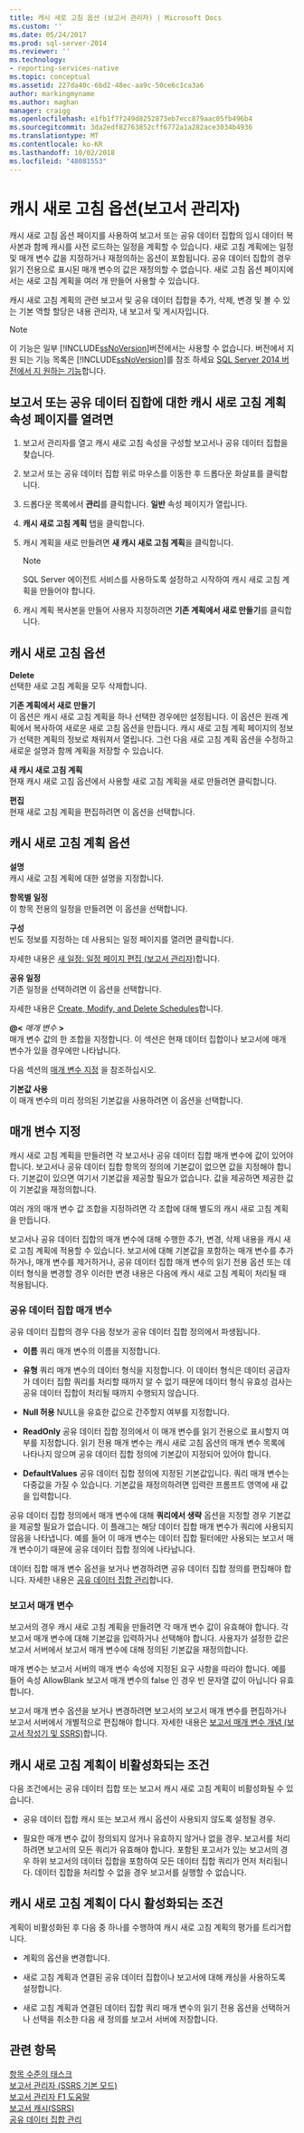 ```yaml
---
title: 캐시 새로 고침 옵션 (보고서 관리자) | Microsoft Docs
ms.custom: ''
ms.date: 05/24/2017
ms.prod: sql-server-2014
ms.reviewer: ''
ms.technology:
- reporting-services-native
ms.topic: conceptual
ms.assetid: 227da40c-6bd2-48ec-aa9c-50ce6c1ca3a6
author: markingmyname
ms.author: maghan
manager: craigg
ms.openlocfilehash: e1fb1f7f249d8252873eb7ecc879aac05fb496b4
ms.sourcegitcommit: 3da2edf82763852cff6772a1a282ace3034b4936
ms.translationtype: MT
ms.contentlocale: ko-KR
ms.lasthandoff: 10/02/2018
ms.locfileid: "48081553"
---
```

# <a name="cache-refresh-options-report-manager"></a>캐시 새로 고침 옵션(보고서 관리자)
  캐시 새로 고침 옵션 페이지를 사용하여 보고서 또는 공유 데이터 집합의 임시 데이터 복사본과 함께 캐시를 사전 로드하는 일정을 계획할 수 있습니다. 새로 고침 계획에는 일정 및 매개 변수 값을 지정하거나 재정의하는 옵션이 포함됩니다. 공유 데이터 집합의 경우 읽기 전용으로 표시된 매개 변수의 값은 재정의할 수 없습니다. 새로 고침 옵션 페이지에서는 새로 고침 계획을 여러 개 만들어 사용할 수 있습니다.  
  
 캐시 새로 고침 계획의 관련 보고서 및 공유 데이터 집합을 추가, 삭제, 변경 및 볼 수 있는 기본 역할 할당은 내용 관리자, 내 보고서 및 게시자입니다.  
  
> [!NOTE]  
>  이 기능은 일부 [!INCLUDE[ssNoVersion](../includes/ssnoversion-md.md)]버전에서는 사용할 수 없습니다. 버전에서 지원 되는 기능 목록은 [!INCLUDE[ssNoVersion](../includes/ssnoversion-md.md)]를 참조 하세요 [SQL Server 2014 버전에서 지 원하는 기능](../../2014/getting-started/features-supported-by-the-editions-of-sql-server-2014.md)합니다.  
  
## <a name="to-open-the-cache-refresh-plan-properties-page-for-a-report-or-shared-dataset"></a>보고서 또는 공유 데이터 집합에 대한 캐시 새로 고침 계획 속성 페이지를 열려면  
  
1.  보고서 관리자를 열고 캐시 새로 고침 속성을 구성할 보고서나 공유 데이터 집합을 찾습니다.  
  
2.  보고서 또는 공유 데이터 집합 위로 마우스를 이동한 후 드롭다운 화살표를 클릭합니다.  
  
3.  드롭다운 목록에서 **관리**를 클릭합니다. **일반** 속성 페이지가 열립니다.  
  
4.  **캐시 새로 고침 계획** 탭을 클릭합니다.  
  
5.  캐시 계획을 새로 만들려면 **새 캐시 새로 고침 계획**을 클릭합니다.  
  
    > [!NOTE]  
    >  SQL Server 에이전트 서비스를 사용하도록 설정하고 시작하여 캐시 새로 고침 계획을 만들어야 합니다.  
  
6.  캐시 계획 복사본을 만들어 사용자 지정하려면 **기존 계획에서 새로 만들기**를 클릭합니다.  
  
## <a name="cache-refresh-options"></a>캐시 새로 고침 옵션  
 **Delete**  
 선택한 새로 고침 계획을 모두 삭제합니다.  
  
 **기존 계획에서 새로 만들기**  
 이 옵션은 캐시 새로 고침 계획을 하나 선택한 경우에만 설정됩니다. 이 옵션은 원래 계획에서 복사하여 새로운 새로 고침 옵션을 만듭니다. 캐시 새로 고침 계획 페이지의 정보가 선택한 계획의 정보로 채워져서 열립니다. 그런 다음 새로 고침 계획 옵션을 수정하고 새로운 설명과 함께 계획을 저장할 수 있습니다.  
  
 **새 캐시 새로 고침 계획**  
 현재 캐시 새로 고침 옵션에서 사용할 새로 고침 계획을 새로 만들려면 클릭합니다.  
  
 **편집**  
 현재 새로 고침 계획을 편집하려면 이 옵션을 선택합니다.  
  
## <a name="cache-refresh-plan-options"></a>캐시 새로 고침 계획 옵션  
 **설명**  
 캐시 새로 고침 계획에 대한 설명을 지정합니다.  
  
 **항목별 일정**  
 이 항목 전용의 일정을 만들려면 이 옵션을 선택합니다.  
  
 **구성**  
 빈도 정보를 지정하는 데 사용되는 일정 페이지를 열려면 클릭합니다.  
  
 자세한 내용은 [새 일정: 일정 페이지 편집 &#40;보고서 관리자&#41;](../../2014/reporting-services/new-schedule-edit-schedule-page-report-manager.md)합니다.  
  
 **공유 일정**  
 기존 일정을 선택하려면 이 옵션을 선택합니다.  
  
 자세한 내용은 [Create, Modify, and Delete Schedules](subscriptions/create-modify-and-delete-schedules.md)합니다.  
  
 **@\<** *매개 변수* **>**  
 매개 변수 값의 한 조합을 지정합니다. 이 섹션은 현재 데이터 집합이나 보고서에 매개 변수가 있을 경우에만 나타납니다.  
  
 다음 섹션의 [매개 변수 지정](#Parameters) 을 참조하십시오.  
  
 **기본값 사용**  
 이 매개 변수의 미리 정의된 기본값을 사용하려면 이 옵션을 선택합니다.  
  
##  <a name="Parameters"></a> 매개 변수 지정  
 캐시 새로 고침 계획을 만들려면 각 보고서나 공유 데이터 집합 매개 변수에 값이 있어야 합니다. 보고서나 공유 데이터 집합 항목의 정의에 기본값이 없으면 값을 지정해야 합니다. 기본값이 있으면 여기서 기본값을 제공할 필요가 없습니다. 값을 제공하면 제공한 값이 기본값을 재정의합니다.  
  
 여러 개의 매개 변수 값 조합을 지정하려면 각 조합에 대해 별도의 캐시 새로 고침 계획을 만듭니다.  
  
 보고서나 공유 데이터 집합의 매개 변수에 대해 수행한 추가, 변경, 삭제 내용을 캐시 새로 고침 계획에 적용할 수 있습니다. 보고서에 대해 기본값을 포함하는 매개 변수를 추가하거나, 매개 변수를 제거하거나, 공유 데이터 집합 매개 변수의 읽기 전용 옵션 또는 데이터 형식을 변경할 경우 이러한 변경 내용은 다음에 캐시 새로 고침 계획이 처리될 때 적용됩니다.  
  
### <a name="shared-dataset-parameters"></a>공유 데이터 집합 매개 변수  
 공유 데이터 집합의 경우 다음 정보가 공유 데이터 집합 정의에서 파생됩니다.  
  
-   **이름** 쿼리 매개 변수의 이름을 지정합니다.  
  
-   **유형** 쿼리 매개 변수의 데이터 형식을 지정합니다. 이 데이터 형식은 데이터 공급자가 데이터 집합 쿼리를 처리할 때까지 알 수 없기 때문에 데이터 형식 유효성 검사는 공유 데이터 집합이 처리될 때까지 수행되지 않습니다.  
  
-   **Null 허용** NULL을 유효한 값으로 간주할지 여부를 지정합니다.  
  
-   **ReadOnly** 공유 데이터 집합 정의에서 이 매개 변수를 읽기 전용으로 표시할지 여부를 지정합니다. 읽기 전용 매개 변수는 캐시 새로 고침 옵션의 매개 변수 목록에 나타나지 않으며 공유 데이터 집합 정의에 기본값이 지정되어 있어야 합니다.  
  
-   **DefaultValues** 공유 데이터 집합 정의에 지정된 기본값입니다. 쿼리 매개 변수는 다중값을 가질 수 있습니다. 기본값을 재정의하려면 입력란 프롬프트 영역에 새 값을 입력합니다.  
  
 공유 데이터 집합 정의에서 매개 변수에 대해 **쿼리에서 생략** 옵션을 지정할 경우 기본값을 제공할 필요가 없습니다. 이 플래그는 해당 데이터 집합 매개 변수가 쿼리에 사용되지 않음을 나타냅니다. 예를 들어 이 매개 변수는 데이터 집합 필터에만 사용되는 보고서 매개 변수이기 때문에 공유 데이터 집합 정의에 나타납니다.  
  
 데이터 집합 매개 변수 옵션을 보거나 변경하려면 공유 데이터 집합 정의를 편집해야 합니다. 자세한 내용은 [공유 데이터 집합 관리](report-data/manage-shared-datasets.md)합니다.  
  
### <a name="report-parameters"></a>보고서 매개 변수  
 보고서의 경우 캐시 새로 고침 계획을 만들려면 각 매개 변수 값이 유효해야 합니다. 각 보고서 매개 변수에 대해 기본값을 입력하거나 선택해야 합니다. 사용자가 설정한 값은 보고서 서버에서 보고서 매개 변수에 대해 정의된 기본값을 재정의합니다.  
  
 매개 변수는 보고서 서버의 매개 변수 속성에 지정된 요구 사항을 따라야 합니다. 예를 들어 속성 AllowBlank 보고서 매개 변수의 false 인 경우 빈 문자열 값이 아닙니다 유효 합니다.  
  
 보고서 매개 변수 옵션을 보거나 변경하려면 보고서의 보고서 매개 변수를 편집하거나 보고서 서버에서 개별적으로 편집해야 합니다. 자세한 내용은 [보고서 매개 변수 개념 &#40;보고서 작성기 및 SSRS&#41;](report-design/report-parameters-concepts-report-builder-and-ssrs.md)합니다.  
  
## <a name="conditions-that-cause-a-cache-refresh-plan-to-be-inactive"></a>캐시 새로 고침 계획이 비활성화되는 조건  
 다음 조건에서는 공유 데이터 집합 또는 보고서 캐시 새로 고침 계획이 비활성화될 수 있습니다.  
  
-   공유 데이터 집합 캐시 또는 보고서 캐시 옵션이 사용되지 않도록 설정될 경우.  
  
-   필요한 매개 변수 값이 정의되지 않거나 유효하지 않거나 없을 경우. 보고서를 처리하려면 보고서의 모든 쿼리가 유효해야 합니다. 포함된 포고서가 있는 보고서의 경우 하위 보고서의 데이터 집합을 포함하여 모든 데이터 집합 쿼리가 먼저 처리됩니다. 데이터 집합을 처리할 수 없을 경우 보고서를 실행할 수 없습니다.  
  
## <a name="conditions-that-cause-a-cache-refresh-plan-to-be-reactivated"></a>캐시 새로 고침 계획이 다시 활성화되는 조건  
 계획이 비활성화된 후 다음 중 하나를 수행하여 캐시 새로 고침 계획의 평가를 트리거합니다.  
  
-   계획의 옵션을 변경합니다.  
  
-   새로 고침 계획과 연결된 공유 데이터 집합이나 보고서에 대해 캐싱을 사용하도록 설정합니다.  
  
-   새로 고침 계획과 연결된 데이터 집합 쿼리 매개 변수의 읽기 전용 옵션을 선택하거나 선택을 취소한 다음 새 정의를 보고서 서버에 저장합니다.  
  
## <a name="see-also"></a>관련 항목  
 [항목 수준의 태스크](security/tasks-and-permissions-item-level-tasks.md)   
 [보고서 관리자 &#40;SSRS 기본 모드&#41;](../../2014/reporting-services/report-manager-ssrs-native-mode.md)   
 [보고서 관리자 F1 도움말](../../2014/reporting-services/report-manager-f1-help.md)   
 [보고서 캐시&#40;SSRS&#41;](report-server/caching-reports-ssrs.md)   
 [공유 데이터 집합 관리](report-data/manage-shared-datasets.md)  
  
  
